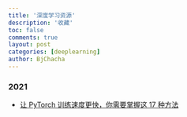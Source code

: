```yaml
---
title: '深度学习资源'
description: '收藏'
toc: false
comments: true
layout: post
categories: [deeplearning]
author: BjChacha
---
```


### 2021

- [让 PyTorch 训练速度更快，你需要掌握这 17 种方法](https://www.jiqizhixin.com/articles/2021-01-17-2)
